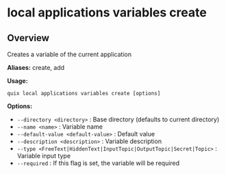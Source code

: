 # local applications variables create

## Overview

Creates a variable of the current application

**Aliases:** create, add

**Usage:**

```
quix local applications variables create [options]
```

**Options:**

- `--directory <directory>` : Base directory (defaults to current directory)
- `--name <name>` : Variable name
- `--default-value <default-value>` : Default value
- `--description <description>` : Variable description
- `--type <FreeText|HiddenText|InputTopic|OutputTopic|Secret|Topic>` : Variable input type
- `--required` : If this flag is set, the variable will be required

